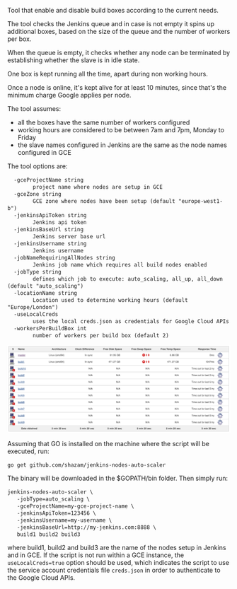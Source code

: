 Tool that enable and disable build boxes according to the current needs.

The tool checks the Jenkins queue and in case is not empty it spins up additional boxes, based on the size of the queue and
 the number of workers per box.

When the queue is empty, it checks whether any node can be terminated by establishing whether the slave is in idle state.

One box is kept running all the time, apart during non working hours.

Once a node is online, it's kept alive for at least 10 minutes, since that's the minimum charge Google applies per node.

The tool assumes:
- all the boxes have the same number of workers configured
- working hours are considered to be between 7am and 7pm, Monday to Friday
- the slave names configured in Jenkins are the same as the node names configured in GCE

The tool options are:
```
  -gceProjectName string
    	project name where nodes are setup in GCE
  -gceZone string
    	GCE zone where nodes have been setup (default "europe-west1-b")
  -jenkinsApiToken string
    	Jenkins api token
  -jenkinsBaseUrl string
    	Jenkins server base url
  -jenkinsUsername string
    	Jenkins username
  -jobNameRequiringAllNodes string
    	Jenkins job name which requires all build nodes enabled
  -jobType string
    	defines which job to execute: auto_scaling, all_up, all_down (default "auto_scaling")
  -locationName string
    	Location used to determine working hours (default "Europe/London")
  -useLocalCreds
    	uses the local creds.json as credentials for Google Cloud APIs
  -workersPerBuildBox int
    	number of workers per build box (default 2)
``` 

![Jenkins nodes setup](/computer.png)

Assuming that GO is installed on the machine where the script will be executed, run:

```
go get github.com/shazam/jenkins-nodes-auto-scaler
```

The binary will be downloaded in the $GOPATH/bin folder.
Then simply run:

```
jenkins-nodes-auto-scaler \
   -jobType=auto_scaling \
   -gceProjectName=my-gce-project-name \
   -jenkinsApiToken=123456 \
   -jenkinsUsername=my-username \
   -jenkinsBaseUrl=http://my-jenkins.com:8888 \
   build1 build2 build3
```

where build1, build2 and build3 are the name of the nodes setup in Jenkins and in GCE.
If the script is not run within a GCE instance, the `useLocalCreds=true` option should 
be used, which indicates the script to use the service account credentials file `creds.json` 
in order to authenticate to the Google Cloud APIs.